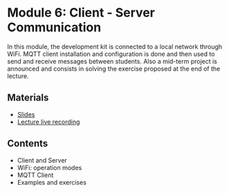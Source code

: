 # Module 6: Client - Server Communication

In this module, the development kit is connected to a local network
through WiFi. MQTT client installation and configuration is done and
then used to send and receive messages between students. Also a mid-term
project is announced and consists in solving the exercise proposed
at the end of the lecture.

## Materials
- [Slides](https://github.com/neon-iot/hands-on-iot/blob/main/slides/Clase%206%20-%20Comunicaci%C3%B3n%20Cliente%20-%20Servidor.pdf)
- [Lecture live recording](https://www.youtube.com/watch?v=PIOHhk27hbU)

## Contents

- Client and Server
- WiFi: operation modes
- MQTT Client
- Examples and exercises

